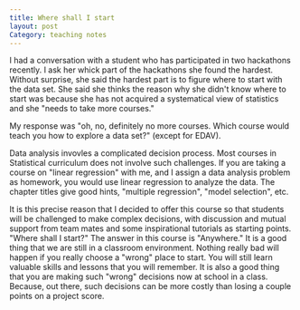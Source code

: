 ```yaml
---
title: Where shall I start
layout: post
Category: teaching notes
---
```


I had a conversation with a student who has participated in two hackathons recently. I ask her whick part of the hackathons she found the hardest. Without surprise, she said the hardest part is to figure where to start with the data set. She said she thinks the reason why she didn't know where to start was because she has not acquired a systematical view of statistics and she "needs to take more courses."  

My response was "oh, no, definitely no more courses. Which course would teach you how to explore a data set?" (except for EDAV). 

Data analysis invovles a complicated decision process. Most courses in Statistical curriculum does not involve such challenges. If you are taking a course on "linear regression" with me, and I assign a data analysis problem as homework, you would use linear regression to analyze the data. The chapter titles give good hints, "multiple regression", "model selection", etc. 

It is this precise reason that I decided to offer this course so that students will be challenged to make complex decisions, with discussion and mutual support from team mates and some inspirational tutorials as starting points.  "Where shall I start?" The answer in this course is "Anywhere." It is a good thing that we are still in a classroom environment. Nothing really bad will happen if you really choose a "wrong" place to start. You will still learn valuable skills and lessons that you will remember. It is also a good thing that you are making such "wrong" decisions now at school in a class. Because, out there, such decisions can be more costly than losing a couple points on a project score. 
